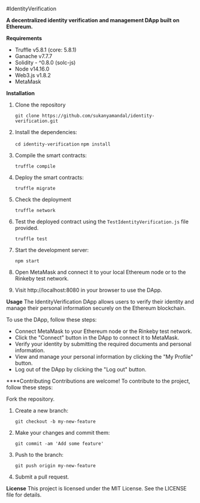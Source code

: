 #IdentityVerification

**A decentralized identity verification and management DApp built on Ethereum.**

**Requirements**
- Truffle v5.8.1 (core: 5.8.1)
- Ganache v7.7.7
- Solidity - ^0.8.0 (solc-js)
- Node v14.16.0
- Web3.js v1.8.2
- MetaMask

**Installation**

1. Clone the repository

	`git clone https://github.com/sukanyamandal/identity-verification.git`

2. Install the dependencies:

	`cd identity-verification`
	`npm install`

3. Compile the smart contracts:

	`truffle compile`

4. Deploy the smart contracts:

	`truffle migrate`

5. Check the deployment

	`truffle network`

6. Test the deployed contract using the `TestIdentityVerification.js` file provided.

	`truffle test`

7. Start the development server:

	`npm start`

8. Open MetaMask and connect it to your local Ethereum node or to the Rinkeby test network.

9. Visit http://localhost:8080 in your browser to use the DApp.

**Usage**
The IdentityVerification DApp allows users to verify their identity and manage their personal information securely on the Ethereum blockchain.

To use the DApp, follow these steps:

- Connect MetaMask to your Ethereum node or the Rinkeby test network.
- Click the "Connect" button in the DApp to connect it to MetaMask.
- Verify your identity by submitting the required documents and personal information.
- View and manage your personal information by clicking the "My Profile" button.
- Log out of the DApp by clicking the "Log out" button.

****Contributing
Contributions are welcome! To contribute to the project, follow these steps:

Fork the repository.

1. Create a new branch:

	`git checkout -b my-new-feature`

2. Make your changes and commit them:

	`git commit -am 'Add some feature'`

3. Push to the branch:

	`git push origin my-new-feature`

4. Submit a pull request.

**License**
This project is licensed under the MIT License. See the LICENSE file for details.
